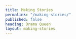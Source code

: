 ```yaml
---
title: Making Stories
permalink: "/making-stories/"
published: false
heading: Drama Queen
layout: making-stories
---
```


